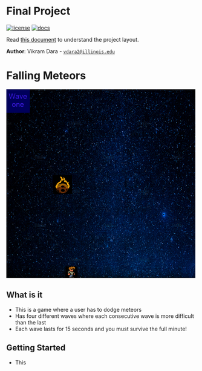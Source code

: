 # Final Project

[![license](https://img.shields.io/badge/license-MIT-green)](LICENSE)
[![docs](https://img.shields.io/badge/docs-yes-brightgreen)](docs/README.md)

Read [this document](https://cliutils.gitlab.io/modern-cmake/chapters/basics/structure.html) to understand the project
layout.

**Author**: Vikram Dara - [`vdara2@illinois.edu`](mailto:vdara2@illinois.edu)

# Falling Meteors
<img src = "assets/GameScreen.png" width = "500" height = "500">

**What is it**
-

* This is a game where a user has to dodge meteors
* Has four different waves where each consecutive wave is more difficult than the last
* Each wave lasts for 15 seconds and you must survive the full minute!

**Getting Started**
-

* This